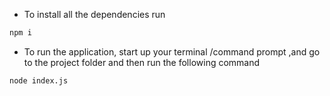 - To install all the dependencies run 
```bash
npm i
```

- To run the application, start up your terminal /command prompt ,and go to the project folder and then run the following command
```bash
node index.js
```

